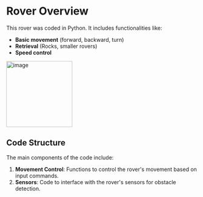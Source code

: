
# **Rover Overview**

This rover was coded in Python. It includes functionalities like:
- **Basic movement** (forward, backward, turn)
- **Retrieval** (Rocks, smaller rovers)
- **Speed control**


<img width="174" alt="image" src="https://github.com/user-attachments/assets/5495c829-f48c-4d29-b25b-4082efa40cc8">

## **Code Structure**
The main components of the code include:

1. **Movement Control**: Functions to control the rover's movement based on input commands.
2. **Sensors**: Code to interface with the rover's sensors for obstacle detection.

